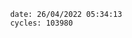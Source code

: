 

                date: 26/04/2022 05:34:13
                cycles: 103980

                         